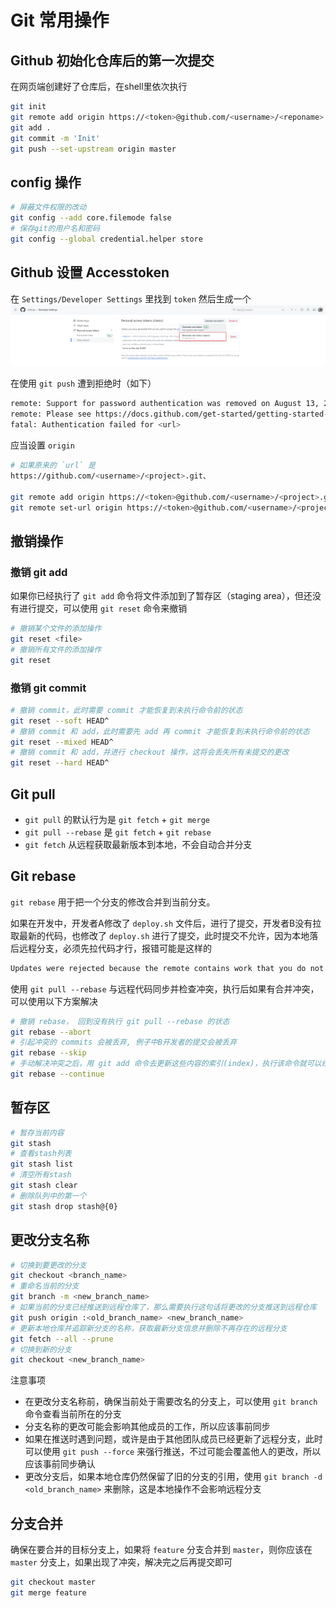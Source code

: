 # Git 常用操作

## Github 初始化仓库后的第一次提交
在网页端创建好了仓库后，在shell里依次执行
```bash
git init
git remote add origin https://<token>@github.com/<username>/<reponame>.git
git add .
git commit -m 'Init'
git push --set-upstream origin master
```

## config 操作

```bash
# 屏蔽文件权限的改动
git config --add core.filemode false
# 保存git的用户名和密码
git config --global credential.helper store
```
## Github 设置 Accesstoken

在 `Settings/Developer Settings` 里找到 `token` 然后生成一个
![login](/code/basic/git/git_token.jpg)

在使用 `git push` 遭到拒绝时（如下）

```bash
remote: Support for password authentication was removed on August 13, 2021.
remote: Please see https://docs.github.com/get-started/getting-started-with-git/about-remote-repositories#cloning-with-https-urls for information on currently recommended modes of authentication.
fatal: Authentication failed for <url>
```
应当设置 `origin`
```bash
# 如果原来的 `url` 是
https://github.com/<username>/<project>.git、

git remote add origin https://<token>@github.com/<username>/<project>.git     # 设置 origin url
git remote set-url origin https://<token>@github.com/<username>/<project>.git # 更换 origin url
```
## 撤销操作
### 撤销 git add
如果你已经执行了 `git add` 命令将文件添加到了暂存区（staging area），但还没有进行提交，可以使用 `git reset` 命令来撤销
```bash
# 撤销某个文件的添加操作
git reset <file>
# 撤销所有文件的添加操作
git reset
```
### 撤销 git commit
```bash
# 撤销 commit，此时需要 commit 才能恢复到未执行命令前的状态
git reset --soft HEAD^
# 撤销 commit 和 add，此时需要先 add 再 commit 才能恢复到未执行命令前的状态
git reset --mixed HEAD^
# 撤销 commit 和 add，并进行 checkout 操作，这将会丢失所有未提交的更改
git reset --hard HEAD^
```

## Git pull
* `git pull` 的默认行为是 `git fetch` + `git merge`
* `git pull --rebase` 是 `git fetch` + `git rebase`
* `git fetch` 从远程获取最新版本到本地，不会自动合并分支

## Git rebase
`git rebase` 用于把一个分支的修改合并到当前分支。

如果在开发中，开发者A修改了 `deploy.sh` 文件后，进行了提交，开发者B没有拉取最新的代码，也修改了 `deploy.sh` 进行了提交，此时提交不允许，因为本地落后远程分支，必须先拉代码才行，报错可能是这样的
```bash
Updates were rejected because the remote contains work that you do not have locally
```

使用 `git pull --rebase` 与远程代码同步并检查冲突，执行后如果有合并冲突，可以使用以下方案解决
```bash
# 撤销 rebase， 回到没有执行 git pull --rebase 的状态
git rebase --abort
# 引起冲突的 commits 会被丢弃, 例子中B开发者的提交会被丢弃
git rebase --skip
# 手动解决冲突之后，用 git add 命令去更新这些内容的索引(index)，执行该命令就可以线性的连接本地分支和远程分支
git rebase --continue
```
## 暂存区

```bash
# 暂存当前内容
git stash
# 查看stash列表
git stash list
# 清空所有stash
git stash clear
# 删除队列中的第一个
git stash drop stash@{0}
```

## 更改分支名称

```bash
# 切换到要更改的分支
git checkout <branch_name>
# 重命名当前的分支
git branch -m <new_branch_name>
# 如果当前的分支已经推送到远程仓库了，那么需要执行这句话将更改的分支推送到远程仓库
git push origin :<old_branch_name> <new_branch_name>
# 更新本地仓库并追踪新分支的名称，获取最新分支信息并删除不再存在的远程分支
git fetch --all --prune
# 切换到新的分支
git checkout <new_branch_name>
```
注意事项
* 在更改分支名称前，确保当前处于需要改名的分支上，可以使用 `git branch` 命令查看当前所在的分支
* 分支名称的更改可能会影响其他成员的工作，所以应该事前同步
* 如果在推送时遇到问题，或许是由于其他团队成员已经更新了远程分支，此时可以使用 `git push --force` 来强行推送，不过可能会覆盖他人的更改，所以应该事前同步确认
* 更改分支后，如果本地仓库仍然保留了旧的分支的引用，使用 `git branch -d <old_branch_name>` 来删除，这是本地操作不会影响远程分支

## 分支合并
确保在要合并的目标分支上，如果将 `feature` 分支合并到 `master`，则你应该在 `master` 分支上，如果出现了冲突，解决完之后再提交即可
```bash
git checkout master
git merge feature
```
